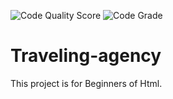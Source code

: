 ![Code Quality Score](https://api.codiga.io/project/34086/score/svg)
![Code Grade](https://api.codiga.io/project/34086/status/svg)
# Traveling-agency
This project is for Beginners of Html.
